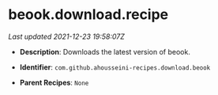 # beook.download.recipe

_Last updated 2021-12-23 19:58:07Z_

- **Description**: Downloads the latest version of beook.

- **Identifier**: `com.github.ahousseini-recipes.download.beook`

- **Parent Recipes**: `None`